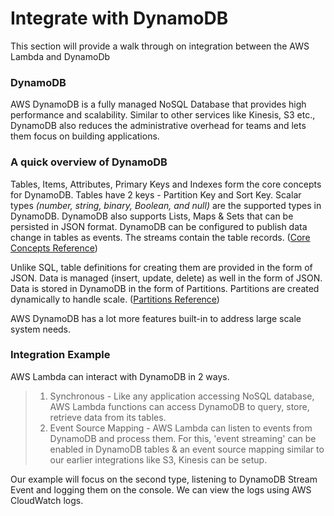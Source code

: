 # Integrate with DynamoDB
This section will provide a walk through on integration between the AWS Lambda and DynamoDb

### DynamoDB
AWS DynamoDB is a fully managed NoSQL Database that provides high performance and scalability. Similar to other services
like Kinesis, S3 etc., DynamoDB also reduces the administrative overhead for teams and lets them focus on building applications.

### A quick overview of DynamoDB
Tables, Items, Attributes, Primary Keys and Indexes form the core concepts for DynamoDB. 
Tables have 2 keys - Partition Key and Sort Key.  Scalar types _(number, string, binary, Boolean, and null)_ are the 
supported types in DynamoDB.  DynamoDB also supports Lists, Maps & Sets that can be persisted in JSON format.
DynamoDB can be configured to publish data change in tables as events. The streams contain the table records.
([Core Concepts Reference](https://docs.aws.amazon.com/amazondynamodb/latest/developerguide/HowItWorks.CoreComponents.html))

Unlike SQL, table definitions for creating them are provided in the form of JSON. 
Data is managed (insert, update, delete) as well in the form of JSON. Data is stored in DynamoDB in the 
form of Partitions. Partitions are created dynamically to handle scale. 
([Partitions Reference](https://docs.aws.amazon.com/amazondynamodb/latest/developerguide/HowItWorks.Partitions.html))

AWS DynamoDB has a lot more features built-in to address large scale system needs.

### Integration Example
AWS Lambda can interact with DynamoDB in 2 ways.
> 1. Synchronous - Like any application accessing NoSQL database, AWS Lambda functions can access DynamoDB to
     query, store, retrieve data from its tables.
> 2. Event Source Mapping - AWS Lambda can listen to events from DynamoDB and process them. For this, 'event streaming'
     can be enabled in DynamoDB tables & an event source mapping similar to our earlier integrations like S3, Kinesis can be
     setup.

Our example will focus on the second type, listening to DynamoDB Stream Event and logging them on the console.
We can view the logs using AWS CloudWatch logs.
 
